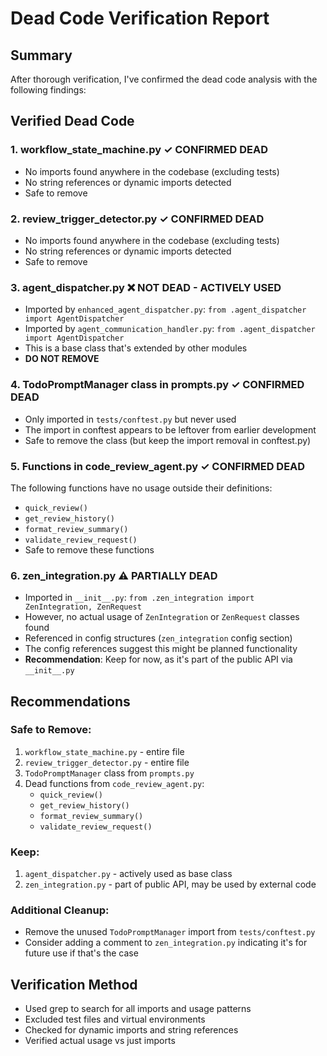 # Dead Code Verification Report

## Summary
After thorough verification, I've confirmed the dead code analysis with the following findings:

## Verified Dead Code

### 1. **workflow_state_machine.py** ✓ CONFIRMED DEAD
- No imports found anywhere in the codebase (excluding tests)
- No string references or dynamic imports detected
- Safe to remove

### 2. **review_trigger_detector.py** ✓ CONFIRMED DEAD
- No imports found anywhere in the codebase (excluding tests)
- No string references or dynamic imports detected
- Safe to remove

### 3. **agent_dispatcher.py** ❌ NOT DEAD - ACTIVELY USED
- Imported by `enhanced_agent_dispatcher.py`: `from .agent_dispatcher import AgentDispatcher`
- Imported by `agent_communication_handler.py`: `from .agent_dispatcher import AgentDispatcher`
- This is a base class that's extended by other modules
- **DO NOT REMOVE**

### 4. **TodoPromptManager class in prompts.py** ✓ CONFIRMED DEAD
- Only imported in `tests/conftest.py` but never used
- The import in conftest appears to be leftover from earlier development
- Safe to remove the class (but keep the import removal in conftest.py)

### 5. **Functions in code_review_agent.py** ✓ CONFIRMED DEAD
The following functions have no usage outside their definitions:
- `quick_review()`
- `get_review_history()`
- `format_review_summary()`
- `validate_review_request()`
- Safe to remove these functions

### 6. **zen_integration.py** ⚠️ PARTIALLY DEAD
- Imported in `__init__.py`: `from .zen_integration import ZenIntegration, ZenRequest`
- However, no actual usage of `ZenIntegration` or `ZenRequest` classes found
- Referenced in config structures (`zen_integration` config section)
- The config references suggest this might be planned functionality
- **Recommendation**: Keep for now, as it's part of the public API via `__init__.py`

## Recommendations

### Safe to Remove:
1. `workflow_state_machine.py` - entire file
2. `review_trigger_detector.py` - entire file
3. `TodoPromptManager` class from `prompts.py`
4. Dead functions from `code_review_agent.py`:
   - `quick_review()`
   - `get_review_history()`
   - `format_review_summary()`
   - `validate_review_request()`

### Keep:
1. `agent_dispatcher.py` - actively used as base class
2. `zen_integration.py` - part of public API, may be used by external code

### Additional Cleanup:
- Remove the unused `TodoPromptManager` import from `tests/conftest.py`
- Consider adding a comment to `zen_integration.py` indicating it's for future use if that's the case

## Verification Method
- Used grep to search for all imports and usage patterns
- Excluded test files and virtual environments
- Checked for dynamic imports and string references
- Verified actual usage vs just imports
